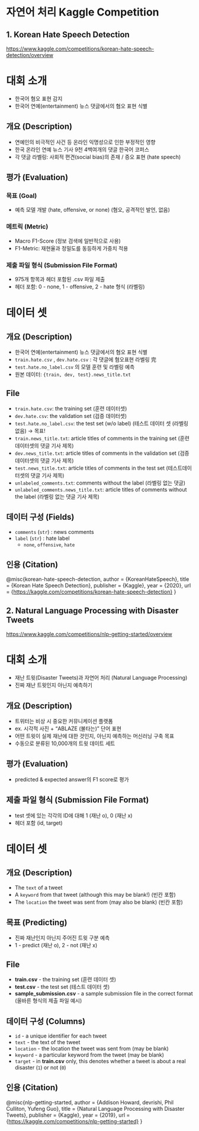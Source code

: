 # 자연어 처리 Kaggle Competition

## 1. Korean Hate Speech Detection
https://www.kaggle.com/competitions/korean-hate-speech-detection/overview


# 대회 소개

- 한국어 혐오 표현 감지
- 한국어 연예(entertainment) 뉴스 댓글에서의 혐오 표현 식별

## 개요 (Description)

- 연예인의 비극적인 사건 등 온라인 익명성으로 인한 부정적인 영향
- 한국 온라인 연예 뉴스 기사 9천 4백여개의 댓글 한국어 코퍼스
- 각 댓글 라벨링: 사회적 편견(social bias)의 존재 / 증오 표현 (hate speech)

## 평가 (Evaluation)

### 목표 (Goal)

- 예측 모델 개발 (hate, offensive, or none) (혐오, 공격적인 발언, 없음)

### 메트릭 (Metric)

- Macro F1-Score (정보 검색에 일반적으로 사용)
- F1-Metric: 재현율과 정밀도를 동등하게 가중치 적용


### 제출 파일 형식 (Submission File Format)

- 975개 항목과 헤더 포함된 .csv 파일 제출
- 헤더 포함: 0 - none, 1 - offensive, 2 - hate 형식 (라벨링)

# 데이터 셋

## 개요 (Description)

- 한국어 연예(entertainment) 뉴스 댓글에서의 혐오 표현 식별
- `train.hate.csv` , `dev.hate.csv` : 각 댓글에 혐오표현 라벨링 完
- `test.hate.no_label.csv` 의 모델 훈련 및 라벨링 예측
- 원본 데이터: `{train, dev, test}.news_title.txt`

## File

- `train.hate.csv`: the training set (훈련 데이터셋)
- `dev.hate.csv`: the validation set (검증 데이터셋)
- `test.hate.no_label.csv`: the test set (w/o label) (테스트 데이터 셋 (라벨링 없음) → 목표!
- `train.news_title.txt`: article titles of comments in the training set (훈련데이터셋의 댓글 기사 제목)
- `dev.news_title.txt`: article titles of comments in the validation set (검증데이터셋의 댓글 기사 제목)
- `test.news_title.txt`: article titles of comments in the test set (테스트데이터셋의 댓글 기사 제목)
- `unlabeled_comments.txt`: comments without the label (라벨링 없는 댓글)
- `unlabeled_comments.news_title.txt`: article titles of comments without the label (라벨링 없는 댓글 기사 제목)

## 데이터 구성 (Fields)

- `comments` (`str`) : news comments
- `label` (`str`) : hate label
    - `none`, `offensive`, `hate`

## 인용 (Citation)

@misc{korean-hate-speech-detection,
author = {KoreanHateSpeech},
title = {Korean Hate Speech Detection},
publisher = {Kaggle},
year = {2020},
url = {https://kaggle.com/competitions/korean-hate-speech-detection}
}






## 2. Natural Language Processing with Disaster Tweets
https://www.kaggle.com/competitions/nlp-getting-started/overview


# 대회 소개

- 재난 트윗(Disaster Tweets)과 자연어 처리 (Natural Language Processing)
- 진짜 재난 트윗인지 아닌지 예측하기

## 개요 (Description)

- 트위터는 비상 시 중요한 커뮤니케이션 플랫폼
- ex. 시각적 사진 + “ABLAZE (불타는)” 단어 표현
- 어떤 트윗이 실제 재난에 대한 것인지, 아닌지 예측하는 머신러닝 구축 목표
- 수동으로 분류된 10,000개의 트윗 데이트 세트

## 평가 (Evaluation)

- predicted & expected answer의 F1 score로 평가

## 제출 파일 형식 (Submission File Format)

- test 셋에 있는 각각의 ID에 대해 1 (재난 o), 0 (재난 x)
- 헤더 포함 (id, target)

# 데이터 셋

## 개요 (Description)

- The `text` of a tweet
- A `keyword` from that tweet (although this may be blank!) (빈칸 포함)
- The `location` the tweet was sent from (may also be blank) (빈칸 포함)

## 목표 (Predicting)

- 진짜 재난인지 아닌지 주어진 트윗 구분 예측
- 1 - predict (재난 o), 2 - not (재난 x)

## File

- **train.csv** - the training set (훈련 데이터 셋)
- **test.csv** - the test set (테스트 데이터 셋)
- **sample_submission.csv** - a sample submission file in the correct format (올바른 형식의 제출 파일 예시)

## 데이터 구성 (Columns)

- `id` - a unique identifier for each tweet
- `text` - the text of the tweet
- `location` - the location the tweet was sent from (may be blank)
- `keyword` - a particular keyword from the tweet (may be blank)
- `target` - in **train.csv** only, this denotes whether a tweet is about a real disaster (`1`) or not (`0`)

## 인용 (Citation)

@misc{nlp-getting-started,
author = {Addison Howard, devrishi, Phil Culliton, Yufeng Guo},
title = {Natural Language Processing with Disaster Tweets},
publisher = {Kaggle},
year = {2019},
url = {https://kaggle.com/competitions/nlp-getting-started}
}
